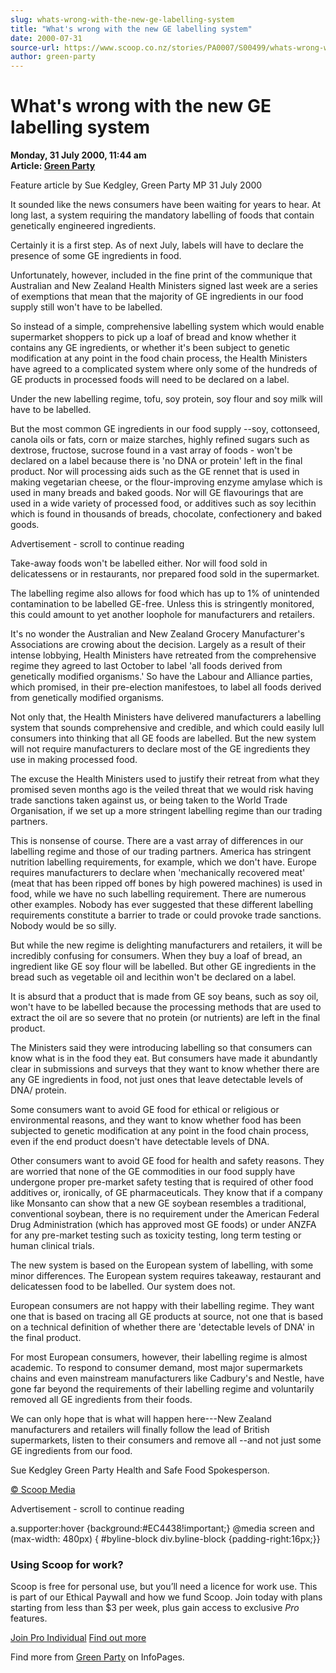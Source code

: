 ```yaml
---
slug: whats-wrong-with-the-new-ge-labelling-system
title: "What's wrong with the new GE labelling system"
date: 2000-07-31
source-url: https://www.scoop.co.nz/stories/PA0007/S00499/whats-wrong-with-the-new-ge-labelling-system.htm
author: green-party
---
```

What's wrong with the new GE labelling system
=============================================

**Monday, 31 July 2000, 11:44 am**  
**Article: [Green Party](https://info.scoop.co.nz/Green_Party)**

Feature article by Sue Kedgley, Green Party MP 31 July 2000

It sounded like the news consumers have been waiting for years to hear. At long last, a system requiring the mandatory labelling of foods that contain genetically engineered ingredients.

Certainly it is a first step. As of next July, labels will have to declare the presence of some GE ingredients in food.

Unfortunately, however, included in the fine print of the communique that Australian and New Zealand Health Ministers signed last week are a series of exemptions that mean that the majority of GE ingredients in our food supply still won't have to be labelled.

So instead of a simple, comprehensive labelling system which would enable supermarket shoppers to pick up a loaf of bread and know whether it contains any GE ingredients, or whether it's been subject to genetic modification at any point in the food chain process, the Health Ministers have agreed to a complicated system where only some of the hundreds of GE products in processed foods will need to be declared on a label.

Under the new labelling regime, tofu, soy protein, soy flour and soy milk will have to be labelled.

But the most common GE ingredients in our food supply --soy, cottonseed, canola oils or fats, corn or maize starches, highly refined sugars such as dextrose, fructose, sucrose found in a vast array of foods - won't be declared on a label because there is 'no DNA or protein' left in the final product. Nor will processing aids such as the GE rennet that is used in making vegetarian cheese, or the flour-improving enzyme amylase which is used in many breads and baked goods. Nor will GE flavourings that are used in a wide variety of processed food, or additives such as soy lecithin which is found in thousands of breads, chocolate, confectionery and baked goods.

Advertisement - scroll to continue reading





Take-away foods won't be labelled either. Nor will food sold in delicatessens or in restaurants, nor prepared food sold in the supermarket.

The labelling regime also allows for food which has up to 1% of unintended contamination to be labelled GE-free. Unless this is stringently monitored, this could amount to yet another loophole for manufacturers and retailers.

It's no wonder the Australian and New Zealand Grocery Manufacturer's Associations are crowing about the decision. Largely as a result of their intense lobbying, Health Ministers have retreated from the comprehensive regime they agreed to last October to label 'all foods derived from genetically modified organisms.' So have the Labour and Alliance parties, which promised, in their pre-election manifestoes, to label all foods derived from genetically modified organisms.

Not only that, the Health Ministers have delivered manufacturers a labelling system that sounds comprehensive and credible, and which could easily lull consumers into thinking that all GE foods are labelled. But the new system will not require manufacturers to declare most of the GE ingredients they use in making processed food.

The excuse the Health Ministers used to justify their retreat from what they promised seven months ago is the veiled threat that we would risk having trade sanctions taken against us, or being taken to the World Trade Organisation, if we set up a more stringent labelling regime than our trading partners.

This is nonsense of course. There are a vast array of differences in our labelling regime and those of our trading partners. America has stringent nutrition labelling requirements, for example, which we don't have. Europe requires manufacturers to declare when 'mechanically recovered meat' (meat that has been ripped off bones by high powered machines) is used in food, while we have no such labelling requirement. There are numerous other examples. Nobody has ever suggested that these different labelling requirements constitute a barrier to trade or could provoke trade sanctions. Nobody would be so silly.

But while the new regime is delighting manufacturers and retailers, it will be incredibly confusing for consumers. When they buy a loaf of bread, an ingredient like GE soy flour will be labelled. But other GE ingredients in the bread such as vegetable oil and lecithin won't be declared on a label.

It is absurd that a product that is made from GE soy beans, such as soy oil, won't have to be labelled because the processing methods that are used to extract the oil are so severe that no protein (or nutrients) are left in the final product.

The Ministers said they were introducing labelling so that consumers can know what is in the food they eat. But consumers have made it abundantly clear in submissions and surveys that they want to know whether there are any GE ingredients in food, not just ones that leave detectable levels of DNA/ protein.

Some consumers want to avoid GE food for ethical or religious or environmental reasons, and they want to know whether food has been subjected to genetic modification at any point in the food chain process, even if the end product doesn't have detectable levels of DNA.

Other consumers want to avoid GE food for health and safety reasons. They are worried that none of the GE commodities in our food supply have undergone proper pre-market safety testing that is required of other food additives or, ironically, of GE pharmaceuticals. They know that if a company like Monsanto can show that a new GE soybean resembles a traditional, conventional soybean, there is no requirement under the American Federal Drug Administration (which has approved most GE foods) or under ANZFA for any pre-market testing such as toxicity testing, long term testing or human clinical trials.

The new system is based on the European system of labelling, with some minor differences. The European system requires takeaway, restaurant and delicatessen food to be labelled. Our system does not.

European consumers are not happy with their labelling regime. They want one that is based on tracing all GE products at source, not one that is based on a technical definition of whether there are 'detectable levels of DNA' in the final product.

For most European consumers, however, their labelling regime is almost academic. To respond to consumer demand, most major supermarkets chains and even mainstream manufacturers like Cadbury's and Nestle, have gone far beyond the requirements of their labelling regime and voluntarily removed all GE ingredients from their foods.

We can only hope that is what will happen here---New Zealand manufacturers and retailers will finally follow the lead of British supermarkets, listen to their consumers and remove all --and not just some GE ingredients from our food.

Sue Kedgley Green Party Health and Safe Food Spokesperson.  

[© Scoop Media](http://www.scoop.co.nz/about/terms.html)  

Advertisement - scroll to continue reading



a.supporter:hover {background:#EC4438!important;} @media screen and (max-width: 480px) { #byline-block div.byline-block {padding-right:16px;}}

### Using Scoop for work?

Scoop is free for personal use, but you’ll need a licence for work use. This is part of our Ethical Paywall and how we fund Scoop. Join today with plans starting from less than $3 per week, plus gain access to exclusive _Pro_ features.  
  
[Join Pro Individual](https://pro.scoop.co.nz/Individual/?from=ProIn24) [Find out more](https://pro.scoop.co.nz/using-scoop-for-work/?from=ProIn24)

Find more from [Green Party](https://info.scoop.co.nz/Green_Party) on InfoPages.
